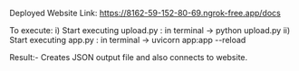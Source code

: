 Deployed Website Link: https://8162-59-152-80-69.ngrok-free.app/docs

To execute:
i) Start executing upload.py : in terminal -> python upload.py
ii) Start executing app.py : in terminal -> uvicorn app:app --reload

Result:- Creates JSON output file and also connects to website.
